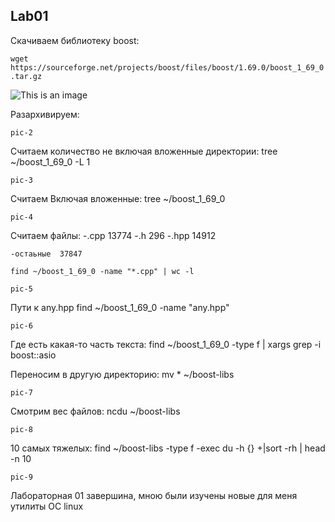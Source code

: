 ## Lab01

Скачиваем библиотеку boost:

`wget https://sourceforge.net/projects/boost/files/boost/1.69.0/boost_1_69_0.tar.gz`

![This is an image](/assets/images/Pic-1.png)

Разархивируем:
	
	pic-2
	
Считаем количество не включая вложенные директории:
	tree ~/boost_1_69_0 -L 1
	
	pic-3
	
Считаем Включая вложенные:
	tree ~/boost_1_69_0
	
	pic-4
	
Считаем файлы:
	-.cpp  13774
	-.h  296
	-.hpp  14912
	
	-остаьные  37847
	
	find ~/boost_1_69_0 -name "*.cpp" | wc -l
	
	pic-5
	
Пути к any.hpp
	find ~/boost_1_69_0 -name "any.hpp"
	
	pic-6
	
Где есть какая-то часть текста:
	find ~/boost_1_69_0 -type f | xargs grep -i boost::asio
	
Переносим в другую директорию:
	mv * ~/boost-libs
	
	pic-7
	
Смотрим вес файлов:
	ncdu ~/boost-libs
	
	pic-8
	
10 самых тяжелых:
	find ~/boost-libs -type f -exec du -h {} +|sort -rh | head -n 10
	
	pic-9
	
Лабораторная 01 завершина, мною были изучены новые для меня утилиты ОС linux
